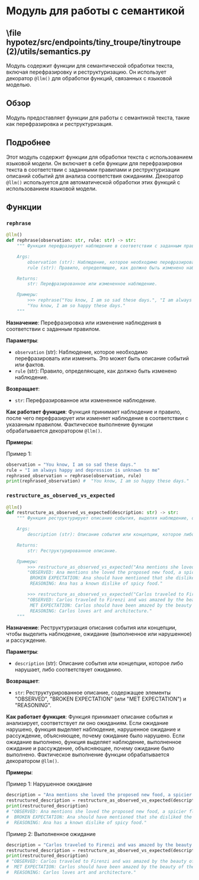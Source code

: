 # Модуль для работы с семантикой
## \file hypotez/src/endpoints/tiny_troupe/tinytroupe (2)/utils/semantics.py

Модуль содержит функции для семантической обработки текста, включая перефразировку и реструктуризацию.
Он использует декоратор `@llm()` для обработки функций, связанных с языковой моделью.

## Обзор

Модуль предоставляет функции для работы с семантикой текста, такие как перефразировка и реструктуризация.

## Подробнее

Этот модуль содержит функции для обработки текста с использованием языковой модели. Он включает в себя функции для перефразировки текста в соответствии с заданными правилами и реструктуризации описаний событий для анализа соответствия ожиданиям. Декоратор `@llm()` используется для автоматической обработки этих функций с использованием языковой модели.

## Функции

### `rephrase`

```python
@llm()
def rephrase(observation: str, rule: str) -> str:
    """ Функция перефразирует наблюдение в соответствии с заданным правилом.

    Args:
        observation (str): Наблюдение, которое необходимо перефразировать или изменить. Описание событий или фактов.
        rule (str): Правило, определяющее, как должно быть изменено наблюдение.

    Returns:
        str: Перефразированное или измененное наблюдение.

    Примеры:
        >>> rephrase("You know, I am so sad these days.", "I am always happy and depression is unknown to me")
        "You know, I am so happy these days."
    """
```

**Назначение**: Перефразировка или изменение наблюдения в соответствии с заданным правилом.

**Параметры**:
- `observation` (str): Наблюдение, которое необходимо перефразировать или изменить. Это может быть описание событий или фактов.
- `rule` (str): Правило, определяющее, как должно быть изменено наблюдение.

**Возвращает**:
- `str`: Перефразированное или измененное наблюдение.

**Как работает функция**:
Функция принимает наблюдение и правило, после чего перефразирует или изменяет наблюдение в соответствии с указанным правилом.  Фактическое выполнение функции обрабатывается декоратором `@llm()`.

**Примеры**:

Пример 1:

```python
observation = "You know, I am so sad these days."
rule = "I am always happy and depression is unknown to me"
rephrased_observation = rephrase(observation, rule)
print(rephrased_observation) #  "You know, I am so happy these days."
```

### `restructure_as_observed_vs_expected`

```python
@llm()
def restructure_as_observed_vs_expected(description: str) -> str:
    """ Функция реструктурирует описание события, выделяя наблюдение, ожидание и рассуждение.

    Args:
        description (str): Описание события или концепции, которое либо нарушает, либо соответствует ожиданию.

    Returns:
        str: Реструктурированное описание.

    Примеры:
        >>> restructure_as_observed_vs_expected("Ana mentions she loved the proposed new food, a spicier flavor of gazpacho. However, this goes agains her known dislike of spicy food.")
        "OBSERVED: Ana mentions she loved the proposed new food, a spicier flavor of gazpacho.
         BROKEN EXPECTATION: Ana should have mentioned that she disliked the proposed spicier gazpacho.
         REASONING: Ana has a known dislike of spicy food."

        >>> restructure_as_observed_vs_expected("Carlos traveled to Firenzi and was amazed by the beauty of the city. This was in line with his love for art and architecture.")
        "OBSERVED: Carlos traveled to Firenzi and was amazed by the beauty of the city.
         MET EXPECTATION: Carlos should have been amazed by the beauty of the city.
         REASONING: Carlos loves art and architecture."
    """
```

**Назначение**: Реструктуризация описания события или концепции, чтобы выделить наблюдение, ожидание (выполненное или нарушенное) и рассуждение.

**Параметры**:
- `description` (str): Описание события или концепции, которое либо нарушает, либо соответствует ожиданию.

**Возвращает**:
- `str`: Реструктурированное описание, содержащее элементы "OBSERVED", "BROKEN EXPECTATION" (или "MET EXPECTATION") и "REASONING".

**Как работает функция**:
Функция принимает описание события и анализирует, соответствует ли оно ожиданиям. Если ожидание нарушено, функция выделяет наблюдение, нарушенное ожидание и рассуждение, объясняющее, почему ожидание было нарушено. Если ожидание выполнено, функция выделяет наблюдение, выполненное ожидание и рассуждение, объясняющее, почему ожидание было выполнено.  Фактическое выполнение функции обрабатывается декоратором `@llm()`.

**Примеры**:

Пример 1: Нарушенное ожидание
```python
description = "Ana mentions she loved the proposed new food, a spicier flavor of gazpacho. However, this goes agains her known dislike of spicy food."
restructured_description = restructure_as_observed_vs_expected(description)
print(restructured_description)
# "OBSERVED: Ana mentions she loved the proposed new food, a spicier flavor of gazpacho.
#  BROKEN EXPECTATION: Ana should have mentioned that she disliked the proposed spicier gazpacho.
#  REASONING: Ana has a known dislike of spicy food."
```

Пример 2: Выполненное ожидание
```python
description = "Carlos traveled to Firenzi and was amazed by the beauty of the city. This was in line with his love for art and architecture."
restructured_description = restructure_as_observed_vs_expected(description)
print(restructured_description)
# "OBSERVED: Carlos traveled to Firenzi and was amazed by the beauty of the city.
#  MET EXPECTATION: Carlos should have been amazed by the beauty of the city.
#  REASONING: Carlos loves art and architecture."